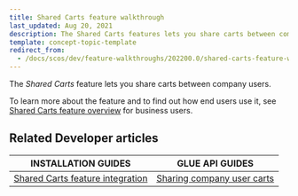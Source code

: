 ```yaml
---
title: Shared Carts feature walkthrough
last_updated: Aug 20, 2021
description: The Shared Carts features lets you share carts between company users.
template: concept-topic-template
redirect_from:
  - /docs/scos/dev/feature-walkthroughs/202200.0/shared-carts-feature-walkthrough.html
---
```


The _Shared Carts_ feature lets you share carts between company users.


To learn more about the feature and to find out how end users use it, see [Shared Carts feature overview](/docs/scos/user/features/{{page.version}}/shared-carts-feature-overview.html) for business users.


## Related Developer articles

|INSTALLATION GUIDES  | GLUE API GUIDES  |
|---------|---------|
|[Shared Carts feature integration](/docs/scos/dev/feature-integration-guides/{{page.version}}/shared-carts-feature-integration.html) | [Sharing company user carts](/docs/scos/dev/glue-api-guides/{{page.version}}/managing-carts/sharing-company-user-carts/sharing-company-user-carts.html)  |
